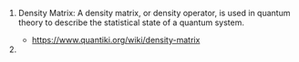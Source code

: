 1. Density Matrix: A density matrix, or density operator, is used in quantum theory to describe the statistical state of a quantum system. 
    - https://www.quantiki.org/wiki/density-matrix

2. 
